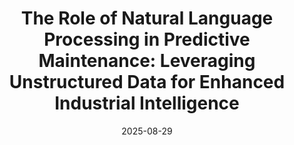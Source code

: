 ---
title: "The Role of Natural Language Processing in Predictive Maintenance: Leveraging Unstructured Data for Enhanced Industrial Intelligence"
categories:
- Data Science
- Industrial AI
- Natural Language Processing
- Predictive Maintenance

tags:
- Predictive Maintenance
- NLP
- Industrial Analytics
- Maintenance Logs
- Text Mining
- Machine Learning

author_profile: false
seo_title: "Using NLP for Predictive Maintenance: Unlocking Text-Based Maintenance Intelligence"
seo_description: "This in-depth article explores how Natural Language Processing (NLP) enhances predictive maintenance by extracting actionable insights from maintenance logs, work orders, and technical documentation."
excerpt: "A deep dive into the integration of Natural Language Processing techniques with predictive maintenance to unlock hidden knowledge from unstructured maintenance text."
summary: "Natural Language Processing (NLP) is transforming predictive maintenance by unlocking the latent insights in unstructured maintenance logs, work orders, and technical documentation. This article presents advanced methodologies for cleaning, extracting, and integrating textual intelligence with sensor-based systems, demonstrating significant improvements in predictive accuracy, lead time, and operational efficiency."
keywords:
- "Natural Language Processing"
- "Predictive Maintenance"
- "Maintenance Logs"
- "Industrial Text Mining"
- "Unstructured Data"
- "Data Fusion"

classes: wide
date: '2025-08-29'
header:
  image: /assets/images/data_science/data_science_1.jpg
  og_image: /assets/images/data_science/data_science_1.jpg
  overlay_image: /assets/images/data_science/data_science_1.jpg
  show_overlay_excerpt: false
  teaser: /assets/images/data_science/data_science_1.jpg
  twitter_image: /assets/images/data_science/data_science_1.jpg
---